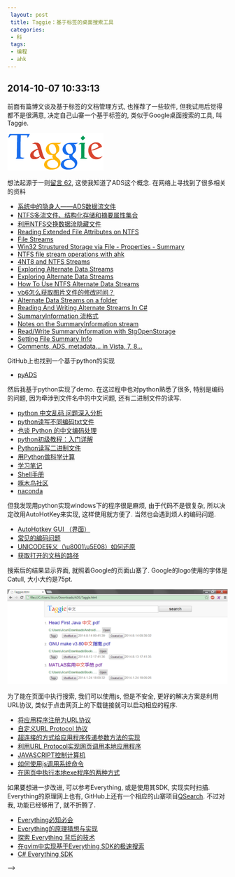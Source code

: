 ```yaml
---
 layout: post
 title: Taggie：基于标签的桌面搜索工具
 categories: 
 - 科
 tags:
 - 编程
 - ahk
---
```


## 2014-10-07 10:33:13

前面有篇博文谈及基于标签的文档管理方式, 也推荐了一些软件, 但我试用后觉得都不是很满意, 决定自己山寨一个基于标签的, 类似于Google桌面搜索的工具, 叫Taggie.

![Taggie](/pic/Taggie.png)

想法起源于一则[留言 62](http://www.appinn.com/aobo-filemanage/), 这使我知道了ADS这个概念. 在网络上寻找到了很多相关的资料

- [系统中的隐身人——ADS数据流文件](http://roll.sohu.com/20121121/n358219814.shtml)
- [NTFS多流文件、结构化存储和摘要属性集合](http://www.mcxb.com/NetProgram/cNet/256082.html)
- [利用NTFS交换数据流隐藏文件](http://www.qingsword.com/qing/812.html)
- [Reading Extended File Attributes on NTFS](http://www.experts-exchange.com/Programming/Languages/Scripting/ASP/Q_20571294.html)
- [File Streams](http://msdn.microsoft.com/en-us/library/aa364404(VS.85).aspx)
- [Win32 Strustured Storage via File - Properties - Summary](http://www.perlmonks.org/?node_id=110843)
- [NTFS file stream operations with ahk](http://www.autohotkey.com/board/topic/12253-ntfs-file-stream-operations-with-ahk/)
- [4NT8 and NTFS Streams](https://groups.google.com/forum/#!topic/comp.os.msdos.4dos/07eHNI_ZDDw)
- [Exploring Alternate Data Streams](https://groups.google.com/forum/#!topic/comp.os.msdos.4dos/07eHNI_ZDDw)
- [Exploring Alternate Data Streams](http://www.rootkitanalytics.com/userland/Exploring-Alternate-Data-Streams.php)
- [How To Use NTFS Alternate Data Streams](http://support.microsoft.com/kb/105763)
- [vb6怎么获取图片文件的修改时间？](http://bbs.csdn.net/topics/310250113)
- [Alternate Data Streams on a folder](http://stackoverflow.com/questions/12013450/alternate-data-streams-on-a-folder)
- [Reading And Writing Alternate Streams In C#](http://www.dreamincode.net/forums/topic/90666-reading-and-writing-alternate-streams-in-c%23/)
- [SummaryInformation 流格式](http://blog.csdn.net/humanNew/article/details/3488745)
- [Notes on the SummaryInformation stream](http://sedna-soft.de/summary-information-stream/)
- [Read/Write SummaryInformation with StgOpenStorage](http://www.44342.com/Win32-Programming-f41-t1306-p1.htm)
- [Setting File Summary Info](http://users.telenet.be/ws36637/properties2.html)
- [Comments, ADS, metadata... in Vista, 7, 8...](http://netez.com/bbs/viewtopic.php?f=18&t=10271)

GitHub上也找到一个基于python的实现

- [pyADS](https://github.com/RobinDavid/pyADS)

然后我基于python实现了demo. 在这过程中也对python熟悉了很多, 特别是编码的问题, 因为牵涉到文件名中的中文问题, 还有二进制文件的读写.

- [python 中文乱码 问题深入分析](http://blog.csdn.net/kiki113/article/details/4062063)
- [python读写不同编码txt文件](http://blog.csdn.net/zm2714/article/details/8012474)
- [也谈 Python 的中文编码处理](http://in355hz.iteye.com/blog/1860787)
- [python初级教程：入门详解](http://www.crifan.com/files/doc/docbook/python_beginner_tutorial/release/htmls/index.html)
- [Python读写二进制文件](http://www.pythonclub.org/python-files/binary)
- [用Python做科学计算](http://sebug.net/paper/books/scipydoc/index.html)
- [学习笔记](http://sebug.net/paper/books/)
- [Shell手册](http://shouce.jb51.net/shell/index.html)
- [啄木鸟社区](http://woodpecker.org.cn/)
- [naconda](http://www.continuum.io/downloads)

但我发现用python实现windows下的程序很是麻烦, 由于代码不是很复杂, 所以决定改用AutoHotKey来实现, 这样使用就方便了. 当然也会遇到烦人的编码问题.

- [AutoHotkey GUI （界面）](http://blog.csdn.net/liuyukuan/article/details/5924131)
- [常见的编码问题](http://zhuanlan.zhihu.com/autohotkey/19712731)
- [UNICODE转义（\u8001\u5E08）如何还原](http://ahk8.com/archive/index.php/thread-1927.html)
- [获取打开的文档的路径](http://blog.csdn.net/liuyukuan/article/details/7411291)

搜索后的结果显示界面, 就照着Google的页面山寨了. Google的logo使用的字体是Catull, 大小大约是75pt.

![](/pic/Taggie_Chrome.png)

为了能在页面中执行搜索, 我们可以使用js, 但是不安全, 更好的解决方案是利用URL协议, 类似于点击网页上的下载链接就可以启动相应的程序.

- [将应用程序注册为URL协议](http://www.cnblogs.com/volnet/archive/2008/03/26/Registering_an_Application_to_a_URL_Protocol.html)
- [自定义URL Protocol 协议](http://blog.csdn.net/chinahaerbin/article/details/8783024)
- [超连接的方式给应用程序传递参数方法的实现](http://blog.bccn.net/fairy4/4561)
- [利用URL Protocol实现网页调用本地应用程序](http://www.tuicool.com/articles/6zm2eu)
- [JAVASCRIPT控制计算机](http://www.renrenstudy.com/web/js-shell-file/)
- [如何使用js调用系统命令](http://www.haogongju.net/art/1383891)
- [在网页中执行本地exe程序的两种方式](http://blog.csdn.net/bushy0401/article/details/17418217)

如果要想进一步改进, 可以参考Everything, 或是使用其SDK, 实现实时扫描. Everything的原理网上也有, GitHub上还有一个相应的山寨项目[QSearch](https://github.com/Artwalk/Fake-Everything). 不过对我, 功能已经够用了, 就不折腾了.

- [Everything必知必会](http://www.0xaa55bbs.com/thread-40-1-1.html)
- [Everything的原理猜想与实现](https://github.com/Artwalk/Fake-Everything)
- [探索 Everything 背后的技术](http://www.slideshare.net/yiwenshengmei/everything-9533874)
- [在gvim中实现基于Everything SDK的极速搜索](http://alex8224.appspot.com/?p=24001)
- [C# Everything SDK](http://www.dotblogs.com.tw/larrynung/archive/2011/03/14/21824.aspx)

-->



